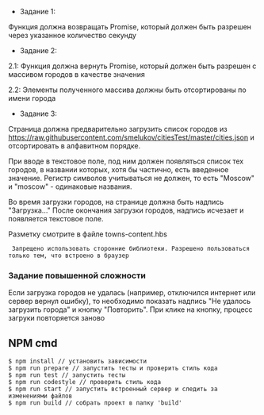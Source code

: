 * Задание 1:

Функция должна возвращать Promise, который должен быть разрешен через указанное количество секунду

* Задание 2:

2.1: Функция должна вернуть Promise, который должен быть разрешен с массивом городов в качестве значения<br>

2.2: Элементы полученного массива должны быть отсортированы по имени города

* Задание 3:

 Страница должна предварительно загрузить список городов из
 https://raw.githubusercontent.com/smelukov/citiesTest/master/cities.json
 и отсортировать в алфавитном порядке.

 При вводе в текстовое поле, под ним должен появляться список тех городов,
 в названии которых, хотя бы частично, есть введенное значение.
 Регистр символов учитываться не должен, то есть "Moscow" и "moscow" - одинаковые названия.

 Во время загрузки городов, на странице должна быть надпись "Загрузка..."
 После окончания загрузки городов, надпись исчезает и появляется текстовое поле.

 Разметку смотрите в файле towns-content.hbs

```
 Запрещено использовать сторонние библиотеки. Разрешено пользоваться только тем, что встроено в браузер
```

### Задание повышенной сложности
 Если загрузка городов не удалась (например, отключился интернет или сервер вернул ошибку),
 то необходимо показать надпись "Не удалось загрузить города" и кнопку "Повторить".
 При клике на кнопку, процесс загруки повторяется заново


## NPM cmd
```
$ npm install // установить зависимости
$ npm run prepare // запустить тесты и проверить стиль кода
$ npm run test // запустить тесты
$ npm run codestyle // проверить стиль кода
$ npm run start // запустить встроенный сервер и следить за изменениями файлов
$ npm run build // собрать проект в папку 'build'
```